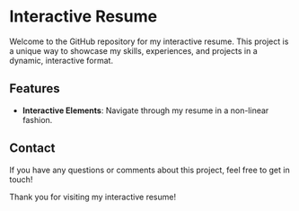 # Interactive Resume

Welcome to the GitHub repository for my interactive resume. This project is a unique way to showcase my skills, experiences, and projects in a dynamic, interactive format.

## Features

- **Interactive Elements**: Navigate through my resume in a non-linear fashion.

## Contact

If you have any questions or comments about this project, feel free to get in touch!

Thank you for visiting my interactive resume!
